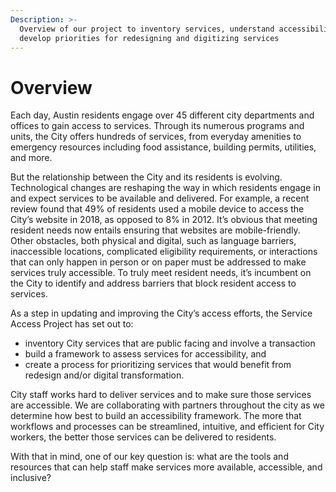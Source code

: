 ```yaml
---
Description: >-
  Overview of our project to inventory services, understand accessibility, and
  develop priorities for redesigning and digitizing services
---
```


# Overview

Each day, Austin residents engage over 45 different city departments and offices to gain access to services. Through its numerous programs and units, the City offers hundreds of services, from everyday amenities to emergency resources including food assistance, building permits, utilities, and more.   

But the relationship between the City and its residents is evolving. Technological changes are reshaping the way in which residents engage in and expect services to be available and delivered. For example, a recent review found that 49% of residents used a mobile device to access the City’s website in 2018, as opposed to 8% in 2012. It’s obvious that meeting resident needs now entails ensuring that websites are mobile-friendly. Other obstacles, both physical and digital, such as language barriers, inaccessible locations, complicated eligibility requirements, or interactions that can only happen in person or on paper must be addressed to make services truly accessible. To truly meet resident needs, it’s incumbent on the City to identify and address barriers that block resident access to services.

As a step in updating and improving the City’s access efforts, the Service Access Project has set out to:

* inventory City services that are public facing and involve a transaction
* build a framework to assess services for accessibility, and
* create a process for prioritizing services that would benefit from redesign and/or digital transformation.

City staff works hard to deliver services and to make sure those services are accessible. We are collaborating with partners throughout the city as we determine how best to build an accessibility framework. The more that workflows and processes can be streamlined, intuitive, and efficient for City workers, the better those services can be delivered to residents.

With that in mind, one of our key question is: what are the tools and resources that can help staff make services more available, accessible, and inclusive?

